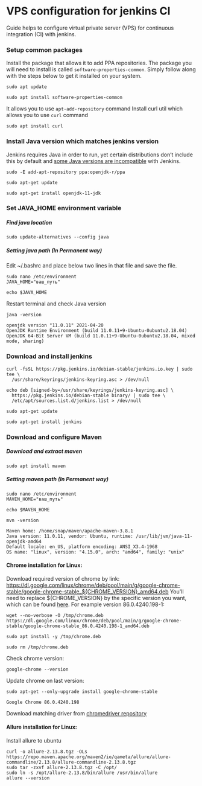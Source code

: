 # VPS configuration for jenkins CI

Guide helps to configure virtual private server (VPS) for continuous integration (CI) with jenkins.

### Setup common packages
Install the package that allows it to add PPA repositories. The package you will need to install is called
```software-properties-common```. Simply follow along with the steps below to get it installed on your system.
```shell
sudo apt update
```
```shell
sudo apt install software-properties-common
```
It allows you to use ```apt-add-repository``` command
Install curl util which allows you to use ```curl``` command
```shell
sudo apt install curl
```

### Install Java version which matches jenkins version

Jenkins requires Java in order to run, yet certain distributions don’t include this by default and
[some Java versions are incompatible](https://www.jenkins.io/doc/administration/requirements/java/) with Jenkins.

```shell
sudo -E add-apt-repository ppa:openjdk-r/ppa
```
```shell
sudo apt-get update
```
```shell
sudo apt-get install openjdk-11-jdk
```

### Set JAVA_HOME environment variable

##### Find java location
```shell
sudo update-alternatives --config java
```
##### Setting java path (In Permanent way)
Edit ~/.bashrc and place below two lines in that file and save the file.
```shell
sudo nano /etc/environment
JAVA_HOME="ваш_путь"
```
```shell
echo $JAVA_HOME
```
Restart terminal and check Java version
```shell
java -version
```
```shell
openjdk version "11.0.11" 2021-04-20
OpenJDK Runtime Environment (build 11.0.11+9-Ubuntu-0ubuntu2.18.04)
OpenJDK 64-Bit Server VM (build 11.0.11+9-Ubuntu-0ubuntu2.18.04, mixed mode, sharing)
```
### Download and install jenkins
```shell
curl -fsSL https://pkg.jenkins.io/debian-stable/jenkins.io.key | sudo tee \
  /usr/share/keyrings/jenkins-keyring.asc > /dev/null
```
```shell
echo deb [signed-by=/usr/share/keyrings/jenkins-keyring.asc] \
  https://pkg.jenkins.io/debian-stable binary/ | sudo tee \
  /etc/apt/sources.list.d/jenkins.list > /dev/null
```
```shell
sudo apt-get update
```
```shell
sudo apt-get install jenkins
```
### Download and configure Maven
##### Download and extract maven
```shell
sudo apt install maven 
```
##### Setting maven path (In Permanent way)
```shell
sudo nano /etc/environment
MAVEN_HOME="ваш_путь"
```
```shell
echo $MAVEN_HOME
```
```shell
mvn -version 
```
```shell
Maven home: /home/snap/maven/apache-maven-3.8.1
Java version: 11.0.11, vendor: Ubuntu, runtime: /usr/lib/jvm/java-11-openjdk-amd64
Default locale: en_US, platform encoding: ANSI_X3.4-1968
OS name: "linux", version: "4.15.0", arch: "amd64", family: "unix"
```

#### Chrome installation for Linux:
Download required version of chrome by link:
https://dl.google.com/linux/chrome/deb/pool/main/g/google-chrome-stable/google-chrome-stable_${CHROME_VERSION}_amd64.deb
You'll need to replace ${CHROME_VERSION} by the specific version you want, which can
be found [here](https://www.ubuntuupdates.org/package/google_chrome/stable/main/base/google-chrome-stable).
For example version 86.0.4240.198-1:
```shell
wget --no-verbose -O /tmp/chrome.deb https://dl.google.com/linux/chrome/deb/pool/main/g/google-chrome-stable/google-chrome-stable_86.0.4240.198-1_amd64.deb
```
```shell
sudo apt install -y /tmp/chrome.deb
```
```shell
sudo rm /tmp/chrome.deb
```
Сheck chrome version:
```shell
google-chrome --version
```
Update chrome on last version:
```shell
sudo apt-get --only-upgrade install google-chrome-stable
```
```shell
Google Chrome 86.0.4240.198
```
Download matching driver from [chromedriver repository](https://chromedriver.chromium.org/downloads)


#### Allure installation for Linux:
Install allure to ubuntu
```shell
curl -o allure-2.13.8.tgz -OLs https://repo.maven.apache.org/maven2/io/qameta/allure/allure-commandline/2.13.8/allure-commandline-2.13.8.tgz
sudo tar -zxvf allure-2.13.8.tgz -C /opt/
sudo ln -s /opt/allure-2.13.8/bin/allure /usr/bin/allure
allure --version
```
